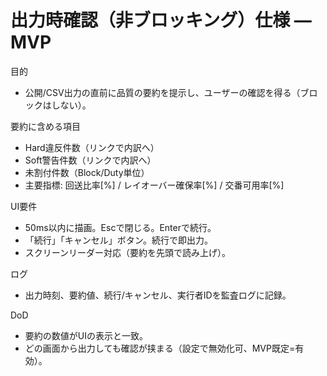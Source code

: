 # 出力時確認（非ブロッキング）仕様 — MVP

目的
- 公開/CSV出力の直前に品質の要約を提示し、ユーザーの確認を得る（ブロックはしない）。

要約に含める項目
- Hard違反件数（リンクで内訳へ）
- Soft警告件数（リンクで内訳へ）
- 未割付件数（Block/Duty単位）
- 主要指標: 回送比率[%] / レイオーバー確保率[%] / 交番可用率[%]

UI要件
- 50ms以内に描画。Escで閉じる。Enterで続行。
- 「続行」「キャンセル」ボタン。続行で即出力。
- スクリーンリーダー対応（要約を先頭で読み上げ）。

ログ
- 出力時刻、要約値、続行/キャンセル、実行者IDを監査ログに記録。

DoD
- 要約の数値がUIの表示と一致。
- どの画面から出力しても確認が挟まる（設定で無効化可、MVP既定=有効）。
